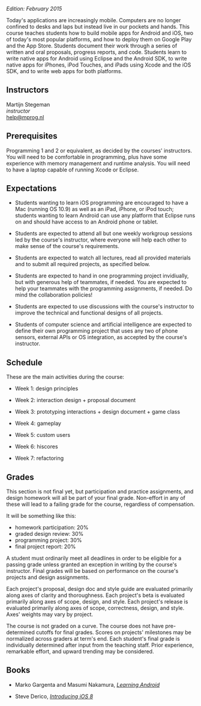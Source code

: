*Edition: February 2015*

Today's applications are increasingly mobile. Computers are no longer confined
to desks and laps but instead live in our pockets and hands. This course
teaches students how to build mobile apps for Android and iOS, two of today's
most popular platforms, and how to deploy them on Google Play and the App
Store. Students document their work through a series of written and oral
proposals, progress reports, and code. Students learn to write native apps for Android using Eclipse and the Android SDK, to write native apps for iPhones, iPod Touches, and iPads using Xcode and the iOS SDK, and to write web apps for both platforms.

## Instructors

Martijn Stegeman  
*instructor*  
<help@mprog.nl>

## Prerequisites

Programming 1 and 2 or equivalent, as decided by the courses' instructors. You
will need to be comfortable in programming, plus have some experience with
memory management and runtime analysis. You will need to have a laptop capable
of running Xcode or Eclipse.

## Expectations

* Students wanting to learn iOS programming are encouraged to have a Mac
  (running OS 10.9) as well as an iPad, iPhone, or iPod touch; students
  wanting to learn Android can use any platform that Eclipse runs on and should
  have access to an Android phone or tablet.

* Students are expected to attend all but one weekly workgroup sessions led by
  the course's instructor, where everyone will help each other to make sense of
  the course's requirements.

* Students are expected to watch all lectures, read all provided materials and
  to submit all required projects, as specified below.
  
* Students are expected to hand in one programming project invidiually, but
  with generous help of teammates, if needed. You are expected to help your
  teammates with the programming assignments, if needed. Do mind the
  collaboration policies!

* Students are expected to use discussions with the course's instructor to
  improve the technical and functional designs of all projects.

* Students of computer science and artificial intelligence are expected to
  define their own programming project that uses any two of phone sensors,
  external APIs or OS integration, as accepted by the course's instructor.

## Schedule

These are the main activities during the course:

* Week 1: design principles

* Week 2: interaction design + proposal document

* Week 3: prototyping interactions + design document + game class

* Week 4: gameplay

* Week 5: custom users

* Week 6: hiscores

* Week 7: refactoring

## Grades

This section is not final yet, but participation and practice assignments, and design homework will all be part of your final grade. Non-effort in any of these will lead to a failing grade for the course, regardless of compensation.

It will be something like this:

- homework participation: 20%
- graded design review: 30%
- programming project: 30%
- final project report: 20%

A student must ordinarily meet all deadlines in order to be eligible for a
passing grade unless granted an exception in writing by the course's
instructor. Final grades will be based on performance on the course's
projects and design assignments.

Each project's proposal, design doc and style guide are evaluated primarily
along axes of clarity and thoroughness. Each project's beta is evaluated
primarily along axes of scope, design, and style. Each project's release is
evaluated primarily along axes of scope, correctness, design, and style. Axes'
weights may vary by project.

The course is not graded on a curve. The course does not have pre-determined
cutoffs for final grades. Scores on projects' milestones may be normalized
across graders at term's end. Each student's final grade is individually
determined after input from the teaching staff. Prior experience, remarkable
effort, and upward trending may be considered.

## Books

- Marko Gargenta and Masumi Nakamura, [*Learning Android*](http://shop.oreilly.com/product/0636920023456.do)

- Steve Derico, [*Introducing iOS 8*](http://shop.oreilly.com/product/0636920034247.do)
